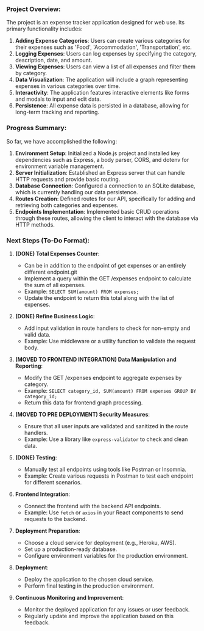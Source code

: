 
### Project Overview:
The project is an expense tracker application designed for web use. Its primary functionality includes:

1. **Adding Expense Categories**: Users can create various categories for their expenses such as 'Food', 'Accommodation', 'Transportation', etc.
2. **Logging Expenses**: Users can log expenses by specifying the category, description, date, and amount.
3. **Viewing Expenses**: Users can view a list of all expenses and filter them by category.
4. **Data Visualization**: The application will include a graph representing expenses in various categories over time.
5. **Interactivity**: The application features interactive elements like forms and modals to input and edit data.
6. **Persistence**: All expense data is persisted in a database, allowing for long-term tracking and reporting.

### Progress Summary:
So far, we have accomplished the following:

1. **Environment Setup**: Initialized a Node.js project and installed key dependencies such as Express, a body parser, CORS, and dotenv for environment variable management.
2. **Server Initialization**: Established an Express server that can handle HTTP requests and provide basic routing.
3. **Database Connection**: Configured a connection to an SQLite database, which is currently handling our data persistence.
4. **Routes Creation**: Defined routes for our API, specifically for adding and retrieving both categories and expenses.
5. **Endpoints Implementation**: Implemented basic CRUD operations through these routes, allowing the client to interact with the database via HTTP methods.

### Next Steps (To-Do Format):

1. **(DONE) Total Expenses Counter**: 
   - Can be in addition to the endpoint of get expenses or an entirely different endpoint.git 
   - Implement a query within the GET /expenses endpoint to calculate the sum of all expenses.
   - Example: `SELECT SUM(amount) FROM expenses;`
   - Update the endpoint to return this total along with the list of expenses.

2. **(DONE) Refine Business Logic**:
   - Add input validation in route handlers to check for non-empty and valid data.
   - Example: Use middleware or a utility function to validate the request body.

3. **(MOVED TO FRONTEND INTEGRATION) Data Manipulation and Reporting**: 
   - Modify the GET /expenses endpoint to aggregate expenses by category.
   - Example: `SELECT category_id, SUM(amount) FROM expenses GROUP BY category_id;`
   - Return this data for frontend graph processing.

4. **(MOVED TO PRE DEPLOYMENT) Security Measures**:
   - Ensure that all user inputs are validated and sanitized in the route handlers.
   - Example: Use a library like `express-validator` to check and clean data.

5. **(DONE) Testing**:
   - Manually test all endpoints using tools like Postman or Insomnia.
   - Example: Create various requests in Postman to test each endpoint for different scenarios.

6. **Frontend Integration**:
   - Connect the frontend with the backend API endpoints.
   - Example: Use `fetch` or `axios` in your React components to send requests to the backend.

7. **Deployment Preparation**:
   - Choose a cloud service for deployment (e.g., Heroku, AWS).
   - Set up a production-ready database.
   - Configure environment variables for the production environment.

8. **Deployment**:
   - Deploy the application to the chosen cloud service.
   - Perform final testing in the production environment.

9. **Continuous Monitoring and Improvement**:
   - Monitor the deployed application for any issues or user feedback.
   - Regularly update and improve the application based on this feedback.
